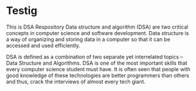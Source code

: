 # Testig
This is DSA Respository
Data structure and algorithm (DSA) are two critical concepts in computer science and software development. Data structure is a way of organizing and storing data in a computer so that it can be accessed and used efficiently.


DSA is defined as a combination of two separate yet interrelated topics – Data Structure and Algorithms. DSA is one of the most important skills that every computer science student must have. It is often seen that people with good knowledge of these technologies are better programmers than others and thus, crack the interviews of almost every tech giant.
